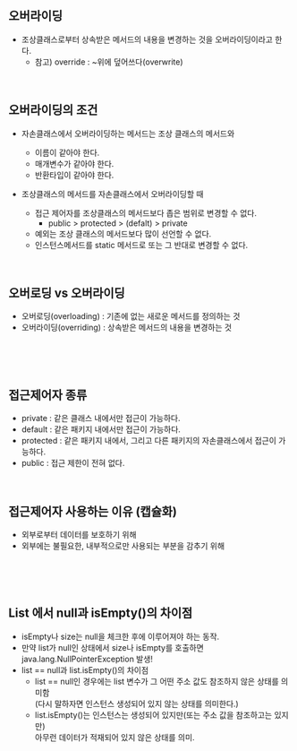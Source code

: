 ## 오버라이딩
* 조상클래스로부터 상속받은 메서드의 내용을 변경하는 것을 오버라이딩이라고 한다.
  * 참고) override : ~위에 덮어쓰다(overwrite)

<br/>

## 오버라이딩의 조건
* 자손클래스에서 오버라이딩하는 메서드는 조상 클래스의 메서드와
  * 이름이 같아야 한다.
  * 매개변수가 같아야 한다.
  * 반환타입이 같아야 한다.

* 조상클래스의 메서드를 자손클래스에서 오버라이딩할 때
  * 접근 제어자를 조상클래스의 메서드보다 좁은 범위로 변경할 수 없다.
    * public > protected > (defalt) > private
  * 예외는 조상 클래스의 메서드보다 많이 선언할 수 없다.
  * 인스턴스메서드를 static 메서드로 또는 그 반대로 변경할 수 없다.

<br/>

## 오버로딩 vs 오버라이딩
* 오버로딩(overloading) : 기존에 없는 새로운 메서드를 정의하는 것
* 오버라이딩(overriding) : 상속받은 메서드의 내용을 변경하는 것

<br/><br/><br/>

## 접근제어자 종류
* private : 같은 클래스 내에서만 접근이 가능하다.
* default : 같은 패키지 내에서만 접근이 가능하다.
* protected : 같은 패키지 내에서, 그리고 다른 패키지의 자손클래스에서 접근이 가능하다.
* public : 접근 제한이 전혀 없다.

<br/>

## 접근제어자 사용하는 이유 (캡슐화)
* 외부로부터 데이터를 보호하기 위해
* 외부에는 불필요한, 내부적으로만 사용되는 부분을 감추기 위해

<br/><br/><br/>

## List 에서 null과 isEmpty()의 차이점
* isEmpty나 size는 null을 체크한 후에 이루어져야 하는 동작.
* 만약 list가 null인 상태에서 size나 isEmpty를 호출하면 java.lang.NullPointerException 발생!
* list == null과 list.isEmpty()의 차이점
  * list == null인 경우에는 list 변수가 그 어떤 주소 값도 참조하지 않은 상태를 의미함<br/>(다시 말하자면 인스턴스 생성되어 있지 않는 상태를 의미한다.)
  * list.isEmpty()는 인스턴스는 생성되어 있지만(또는 주소 값을 참조하고는 있지만) <br/> 아무런 데이터가 적재되어 있지 않은 상태를 의미.
